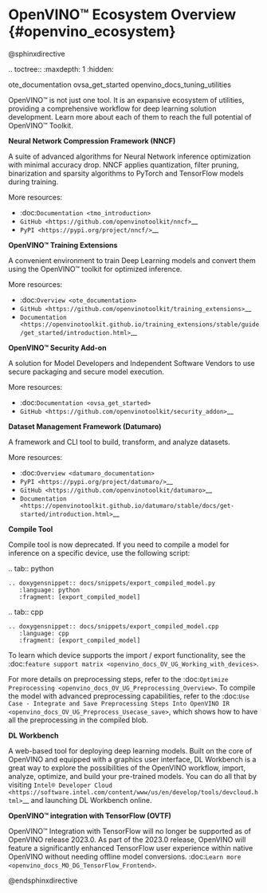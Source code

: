 # OpenVINO™ Ecosystem Overview {#openvino_ecosystem}

@sphinxdirective

.. toctree::
   :maxdepth: 1
   :hidden:

   ote_documentation
   ovsa_get_started
   openvino_docs_tuning_utilities


OpenVINO™ is not just one tool. It is an expansive ecosystem of utilities, providing a comprehensive workflow for deep learning solution development. Learn more about each of them to reach the full potential of OpenVINO™ Toolkit.


**Neural Network Compression Framework (NNCF)**

A suite of advanced algorithms for Neural Network inference optimization with minimal accuracy drop. NNCF applies quantization, filter pruning, binarization and sparsity algorithms to PyTorch and TensorFlow models during training.

More resources:

* :doc:`Documentation <tmo_introduction>`  
* `GitHub <https://github.com/openvinotoolkit/nncf>`__  
* `PyPI <https://pypi.org/project/nncf/>`__  


**OpenVINO™ Training Extensions**

A convenient environment to train Deep Learning models and convert them using the OpenVINO™ toolkit for optimized inference.

More resources:

* :doc:`Overview <ote_documentation>`
* `GitHub <https://github.com/openvinotoolkit/training_extensions>`__
* `Documentation <https://openvinotoolkit.github.io/training_extensions/stable/guide/get_started/introduction.html>`__

**OpenVINO™ Security Add-on**

A solution for Model Developers and Independent Software Vendors to use secure packaging and secure model execution.	 

More resources:

* :doc:`Documentation <ovsa_get_started>`
* `GitHub <https://github.com/openvinotoolkit/security_addon>`__  

**Dataset Management Framework (Datumaro)**

A framework and CLI tool to build, transform, and analyze datasets.

More resources:
 
* :doc:`Overview <datumaro_documentation>`
* `PyPI <https://pypi.org/project/datumaro/>`__  
* `GitHub <https://github.com/openvinotoolkit/datumaro>`__  
* `Documentation <https://openvinotoolkit.github.io/datumaro/stable/docs/get-started/introduction.html>`__ 

**Compile Tool** 


Compile tool is now deprecated. If you need to compile a model for inference on a specific device, use the following script: 

.. tab:: python

    .. doxygensnippet:: docs/snippets/export_compiled_model.py
       :language: python
       :fragment: [export_compiled_model]

.. tab:: cpp

    .. doxygensnippet:: docs/snippets/export_compiled_model.cpp
       :language: cpp
       :fragment: [export_compiled_model]


To learn which device supports the import / export functionality, see the :doc:`feature support matrix <openvino_docs_OV_UG_Working_with_devices>`.

For more details on preprocessing steps, refer to the :doc:`Optimize Preprocessing <openvino_docs_OV_UG_Preprocessing_Overview>`. To compile the model with advanced preprocessing capabilities, refer to the :doc:`Use Case - Integrate and Save Preprocessing Steps Into OpenVINO IR <openvino_docs_OV_UG_Preprocess_Usecase_save>`, which shows how to have all the preprocessing in the compiled blob. 

**DL Workbench**

A web-based tool for deploying deep learning models. Built on the core of OpenVINO and equipped with a graphics user interface, DL Workbench is a great way to explore the possibilities of the OpenVINO workflow, import, analyze, optimize, and build your pre-trained models. You can do all that by visiting `Intel® Developer Cloud <https://software.intel.com/content/www/us/en/develop/tools/devcloud.html>`__ and launching DL Workbench online.

**OpenVINO™ integration with TensorFlow (OVTF)**

OpenVINO™ Integration with TensorFlow will no longer be supported as of OpenVINO release 2023.0. As part of the 2023.0 release, OpenVINO will feature a significantly enhanced TensorFlow user experience within native OpenVINO without needing offline model conversions. :doc:`Learn more <openvino_docs_MO_DG_TensorFlow_Frontend>`.


@endsphinxdirective

